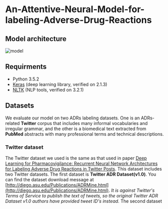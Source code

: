 # An-Attentive-Neural-Model-for-labeling-Adverse-Drug-Reactions

## Model architecture

![model](https://github.com/Deep1994/An-Attentive-Neural-Model-for-labeling-Adverse-Drug-Reactions/raw/master/img/model.png)

## Requirments

+ Python 3.5.2
+ [Keras](http://keras-cn.readthedocs.io/en/latest/) (deep learning library, verified on 2.1.3)
+ [NLTK](http://www.nltk.org/) (NLP tools, verified on 3.2.1)

## Datasets

We evaluate our model on two ADRs labeling datasets. One is an ADRs-related **Twitter** corpus that includes many informal vocabularies and irregular grammar, and the other is a biomedical text extracted from **PubMed** abstracts with many professional terms and technical descriptions.

### Twitter dataset

The Twitter dataset we used is the same as that used in paper [Deep Learning for Pharmacovigilance: Recurrent Neural Network Architectures for Labeling Adverse Drug Reactions in Twitter Posts](https://academic.oup.com/jamia/article/24/4/813/3041102). This dataset includes two Twitter datasets. The first dataset is **Twitter ADR Dataset(v1.0)**. You can find the dataset download message at  [http://diego.asu.edu/Publications/ADRMine.html](http://diego.asu.edu/Publications/ADRMine.html). _It is against Twitter's Terms of Service to publish the text of tweets, so the original Twitter ADR Dataset v1.0 authors have provided tweet ID's instead._ The second dataset 